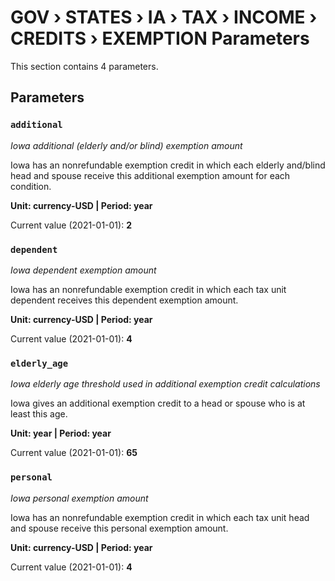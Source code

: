 # GOV › STATES › IA › TAX › INCOME › CREDITS › EXEMPTION Parameters

This section contains 4 parameters.

## Parameters

### `additional`
*Iowa additional (elderly and/or blind) exemption amount*

Iowa has an nonrefundable exemption credit in which each elderly and/blind head and spouse receive this additional exemption amount for each condition.

**Unit: currency-USD | Period: year**

Current value (2021-01-01): **2**


### `dependent`
*Iowa dependent exemption amount*

Iowa has an nonrefundable exemption credit in which each tax unit dependent receives this dependent exemption amount.

**Unit: currency-USD | Period: year**

Current value (2021-01-01): **4**


### `elderly_age`
*Iowa elderly age threshold used in additional exemption credit calculations*

Iowa gives an additional exemption credit to a head or spouse who is at least this age.

**Unit: year | Period: year**

Current value (2021-01-01): **65**


### `personal`
*Iowa personal exemption amount*

Iowa has an nonrefundable exemption credit in which each tax unit head and spouse receive this personal exemption amount.

**Unit: currency-USD | Period: year**

Current value (2021-01-01): **4**

